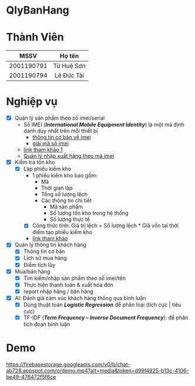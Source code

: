 # QlyBanHang

# Thành Viên
| MSSV          | Họ tên        |
| :---:         | :---:         |
| 2001190791    | Từ Huệ Sơn    |
| 2001190794    | Lê Đức Tài    |

# Nghiệp vụ
- [x] Quản lý sản phẩm theo số imei/serial
    - Số IMEI (***International Mobile Equipment Identity***) là một mã định danh duy nhất trên mỗi thiết bị
        - [thông tin cơ bản về imei](https://en.wikipedia.org/wiki/International_Mobile_Equipment_Identity)
        - [giải mã số imei](https://en.tab-tv.com/?p=18840)
    - [link tham khảo 1](https://www.kiotviet.vn/huong-dan-su-dung-kiotviet/huong-dan-hang-hoa/hang-hoa-serial-imei/)
    - [Quản lý nhập xuất hàng theo mã imei](https://eshop.misa.vn/help/vi/kb/quan_ly_hang_hoa_theo_serialimei)
- [x] Kiểm tra tồn kho
    - [x] Lập phiếu kiểm kho
        - 1 phiếu kiểm kho bao gồm:
            - Mã
            - Thời gian lập
            - Tổng số lượng lệch
            - Các thông tin chi tiết 
                - Mã sản phẩm
                - Số lượng tồn kho trong hệ thống
                - Số lượng thực tế
        - [x] Công thức tính: Giá trị lệch = Số lượng lệch * Giá vốn tại thời điểm tạo phiếu kiểm kho
        - [link tham khảo](https://www.kiotviet.vn/huong-dan-su-dung-kiotviet/huong-dan-kiem-kho/tao-phieu-kiem-kho/)
- [x] Quản lý thông tin khách hàng
    - [x] Thông tin cơ bản
    - [x] Lịch sử mua hàng
    - [x] Điểm tích lũy
- [x] Mua/bán hàng
    - [x] Tìm kiếm/nhập sản phẩm theo số imei/tên
    - [x] Thực hiện thanh toán & xuất hóa đơn
    - [x] report nhập hàng / bán hàng
- [x] AI: Đánh giá cảm xúc khách hàng thông qua bình luận
    - [x] Dùng thuật toán ***Logistic Regression*** để phân loại (tích cực | tiêu cực)
    - [x] TF-IDF (***Term Frequency – Inverse Document Frequency***): để phân tích đoạn bình luận

# Demo
https://firebasestorage.googleapis.com/v0/b/chat-ab728.appspot.com/o/demo.mp4?alt=media&token=d99f4925-b13c-4106-be49-476472f5f6ce
